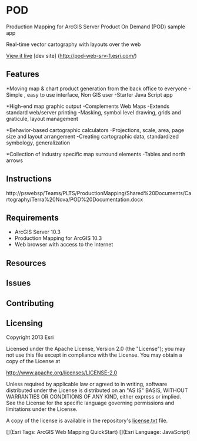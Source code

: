 POD
===

Production Mapping for ArcGIS Server Product On Demand (POD) sample app

Real-time vector cartography with layouts over the web



[View it live](http://pod.arcgis.com/)
[dev site] (http://pod-web-srv-1.esri.com/)





## Features
  *Moving map & chart product generation from the back office to everyone
    -Simple , easy to use interface, Non GIS user
    -Starter Java Script app

  *High-end map graphic output
    -Complements Web Maps
    -Extends standard web/server printing
    -Masking, symbol level drawing, grids and graticule, layout management

  *Behavior-based cartographic calculators 
    -Projections, scale, area, page size and layout arrangement
    -Creating cartographic data, standardized symbology, generalization

  *Collection of industry specific map surround elements
    -Tables and north arrows



## Instructions


http://pswebsp/Teams/PLTS/ProductionMapping/Shared%20Documents/Cartography/Terra%20Nova/POD%20Documentation.docx


## Requirements


* ArcGIS Server 10.3
* Production Mapping for ArcGIS 10.3
* Web browser with access to the Internet


## Resources





## Issues





## Contributing





## Licensing
Copyright 2013 Esri


Licensed under the Apache License, Version 2.0 (the "License");
you may not use this file except in compliance with the License.
You may obtain a copy of the License at


   http://www.apache.org/licenses/LICENSE-2.0


Unless required by applicable law or agreed to in writing, software
distributed under the License is distributed on an "AS IS" BASIS,
WITHOUT WARRANTIES OR CONDITIONS OF ANY KIND, either express or implied.
See the License for the specific language governing permissions and
limitations under the License.


A copy of the license is available in the repository's [license.txt]( https://raw.github.com/Esri/quickstart-map-js/master/license.txt) file.


[](Esri Tags: ArcGIS Web Mapping QuickStart)
[](Esri Language: JavaScript)
